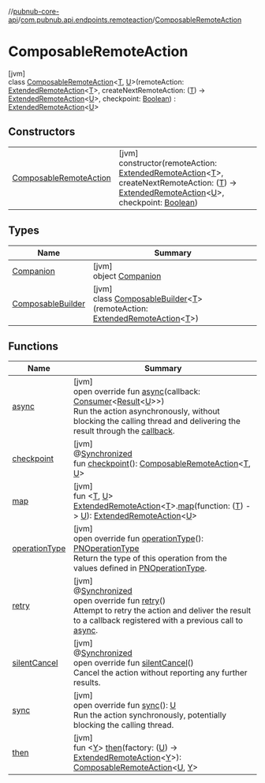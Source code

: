 //[pubnub-core-api](../../../index.md)/[com.pubnub.api.endpoints.remoteaction](../index.md)/[ComposableRemoteAction](index.md)

# ComposableRemoteAction

[jvm]\
class [ComposableRemoteAction](index.md)&lt;[T](index.md), [U](index.md)&gt;(remoteAction: [ExtendedRemoteAction](../-extended-remote-action/index.md)&lt;[T](index.md)&gt;, createNextRemoteAction: ([T](index.md)) -&gt; [ExtendedRemoteAction](../-extended-remote-action/index.md)&lt;[U](index.md)&gt;, checkpoint: [Boolean](https://kotlinlang.org/api/latest/jvm/stdlib/kotlin/-boolean/index.html)) : [ExtendedRemoteAction](../-extended-remote-action/index.md)&lt;[U](index.md)&gt;

## Constructors

| | |
|---|---|
| [ComposableRemoteAction](-composable-remote-action.md) | [jvm]<br>constructor(remoteAction: [ExtendedRemoteAction](../-extended-remote-action/index.md)&lt;[T](index.md)&gt;, createNextRemoteAction: ([T](index.md)) -&gt; [ExtendedRemoteAction](../-extended-remote-action/index.md)&lt;[U](index.md)&gt;, checkpoint: [Boolean](https://kotlinlang.org/api/latest/jvm/stdlib/kotlin/-boolean/index.html)) |

## Types

| Name | Summary |
|---|---|
| [Companion](-companion/index.md) | [jvm]<br>object [Companion](-companion/index.md) |
| [ComposableBuilder](-composable-builder/index.md) | [jvm]<br>class [ComposableBuilder](-composable-builder/index.md)&lt;[T](-composable-builder/index.md)&gt;(remoteAction: [ExtendedRemoteAction](../-extended-remote-action/index.md)&lt;[T](-composable-builder/index.md)&gt;) |

## Functions

| Name | Summary |
|---|---|
| [async](async.md) | [jvm]<br>open override fun [async](async.md)(callback: [Consumer](https://docs.oracle.com/javase/8/docs/api/java/util/function/Consumer.html)&lt;[Result](../../com.pubnub.api.v2.callbacks/-result/index.md)&lt;[U](index.md)&gt;&gt;)<br>Run the action asynchronously, without blocking the calling thread and delivering the result through the [callback](async.md). |
| [checkpoint](checkpoint.md) | [jvm]<br>@[Synchronized](https://kotlinlang.org/api/latest/jvm/stdlib/kotlin.jvm/-synchronized/index.html)<br>fun [checkpoint](checkpoint.md)(): [ComposableRemoteAction](index.md)&lt;[T](index.md), [U](index.md)&gt; |
| [map](../map.md) | [jvm]<br>fun &lt;[T](../map.md), [U](../map.md)&gt; [ExtendedRemoteAction](../-extended-remote-action/index.md)&lt;[T](../map.md)&gt;.[map](../map.md)(function: ([T](../map.md)) -&gt; [U](../map.md)): [ExtendedRemoteAction](../-extended-remote-action/index.md)&lt;[U](../map.md)&gt; |
| [operationType](operation-type.md) | [jvm]<br>open override fun [operationType](operation-type.md)(): [PNOperationType](../../com.pubnub.api.enums/-p-n-operation-type/index.md)<br>Return the type of this operation from the values defined in [PNOperationType](../../com.pubnub.api.enums/-p-n-operation-type/index.md). |
| [retry](retry.md) | [jvm]<br>@[Synchronized](https://kotlinlang.org/api/latest/jvm/stdlib/kotlin.jvm/-synchronized/index.html)<br>open override fun [retry](retry.md)()<br>Attempt to retry the action and deliver the result to a callback registered with a previous call to [async](async.md). |
| [silentCancel](silent-cancel.md) | [jvm]<br>@[Synchronized](https://kotlinlang.org/api/latest/jvm/stdlib/kotlin.jvm/-synchronized/index.html)<br>open override fun [silentCancel](silent-cancel.md)()<br>Cancel the action without reporting any further results. |
| [sync](sync.md) | [jvm]<br>open override fun [sync](sync.md)(): [U](index.md)<br>Run the action synchronously, potentially blocking the calling thread. |
| [then](then.md) | [jvm]<br>fun &lt;[Y](then.md)&gt; [then](then.md)(factory: ([U](index.md)) -&gt; [ExtendedRemoteAction](../-extended-remote-action/index.md)&lt;[Y](then.md)&gt;): [ComposableRemoteAction](index.md)&lt;[U](index.md), [Y](then.md)&gt; |
